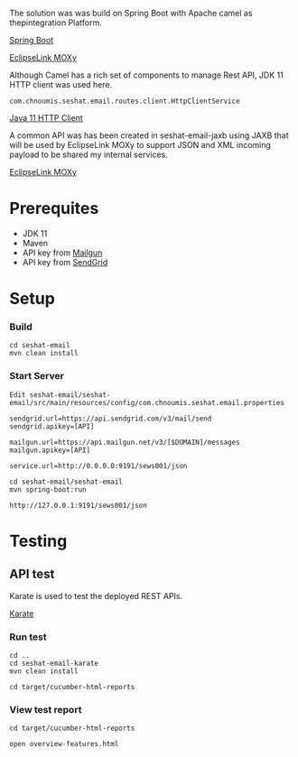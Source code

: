 The solution was was build on Spring Boot with Apache camel as thepintegration Platform. 

[Spring Boot](https://spring.io/projects/spring-boot)

[EclipseLink MOXy](https://www.mailgun.com)

Although Camel has a rich set of components to manage Rest API, JDK 11 HTTP client was used here.

```console
com.chnoumis.seshat.email.routes.client.HttpClientService
```
[Java 11 HTTP Client](https://openjdk.java.net/groups/net/httpclient/intro.html)

A common API was has been created in seshat-email-jaxb using JAXB that will be used by EclipseLink MOXy to support JSON and XML incoming payload to be shared my internal services.

[EclipseLink MOXy](https://www.mailgun.com)


# Prerequites
* JDK 11
* Maven
* API key from [Mailgun](https://www.mailgun.com)
* API key from [SendGrid](https://sendgrid.com/)

# Setup
### Build
```console
cd seshat-email
mvn clean install
```
### Start Server

```console
Edit seshat-email/seshat-email/src/main/resources/config/com.chnoumis.seshat.email.properties

sendgrid.url=https://api.sendgrid.com/v3/mail/send
sendgrid.apikey=[API]

mailgun.url=https://api.mailgun.net/v3/[$DOMAIN]/messages
mailgun.apikey=[API]

service.url=http://0.0.0.0:9191/sews001/json
```
```console
cd seshat-email/seshat-email
mvn spring-boot:run

http://127.0.0.1:9191/sews001/json
```

# Testing
## API test
Karate is used to test the deployed REST APIs.

[Karate](https://github.com/intuit/karate)

### Run test
```console
cd ..
cd seshat-email-karate
mvn clean install

cd target/cucumber-html-reports
```

### View test report
```console
cd target/cucumber-html-reports

open overview-features.html
```
